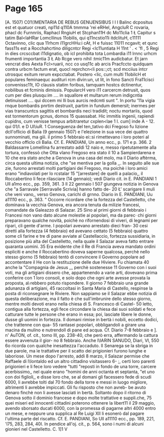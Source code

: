 # Page 165

[A. 1507) C01\1MENTARIA DE REBUS GENlJENSIBUS I I I Balinc dcpositus est et quatuor creati, np11d q110A tmmma 'rei eRHel, AngcluR C rovaria, phacl dc Furnnriis, Raphacl RngiuH et Stcphan11H dc Mo11clia 1 Ł Capitur s tatim Bal<laHRar Lomcllinus 11obilis, qui q11ncstio11i itdclituH, c11111 Octavinno, clic qua 11rhcm i11grcHHu:i cAt, H e fuissc 11011 ncgavit; et qunc fass11s est a Rocchahcrtino diligcntcr Regi <lc11untiata H 11nt ' . < 'fl , 5 Regi in dies crcsccbat i11dignatio, ob icl prohibita tota Lombardia i11 lrnnc urhcm frumenti importantia 3 Ł Ab Rcge vero nihil :tmic11m audicbatur. Et jarn vencrat dies Aexta Fcl>ruarii, ncc co usq11c ab arcis Pracfccto quidquam contra urbcm factum erat, quocl reprchcn<li pos::;ct; scd mcciius intcr utrosquc exitum rerum expcctabat. Postero <lic, cum multi 11obilcH et populares feminaequc audituri rcm divin:un, ut lit, in fono Sancti Fra11cisci convenissc11t, IO clausis statim foribus, tamquam hostcs dctinentur, nobilibus et fcminis dimissis. PopularcH vero i11 carcercm detrusit, quos cum per dies plusqu:im .... in squallore et multarum rerum indigcntia detinuisset .... qui dccem mi Ili bus aurcis redcmti sunt ". In portu '11a vigia rnque bombardis pnrtim destruxit, partim in fundum demersit; inermes per vias transcuntcs sagittis et bombardis neci tradidit; noctu mortariis, quod est tormentorum gcnus, domos 15 quassabat. Hic immitis ingenii, rapiendi cupidns, cum venisse tempus arbitraretur cxplen<lae 1 I. cum] inde A - 12. qui 01/l. e D Ul\iuR. 1 Conseguenza del ten_tativo dci Fregoso fu lizione dcll'oflìcio di Balia (9 gennaio 1507) e l'elezione in sua vece dei quattro sunnominati, ma giiì. il primo 5 febbraio ei::si rimettevano i loro poteri al vecchio officlo cli Balia. Cf. E. PANDIANI, Un anno ecc., p. 171 e p. 366. 2 Baldassarre Lomellina fu arrestato addì 12 naio e, messo ripetutamente alla tortura, confessò che Otta vlano Fregoso era stato il 10 a Sampierdarena e 10 che era stato anche a Genova in una casa del molo, ma il Diario aftèrma, circa questa ultima notizia, che "se mentiva per la golla ,,. In seguito alle sue zie, furono arrestati molti partigiani dei Fregoso, ma poichè i loro amici erano "indiavolati per lo rcstalar 15 "[arrestare] de quelli a palacio,, il Roccabertino li fece rilasciare (14 gennaio); vedi Diario cit. in E. PANDIANI 1 Ull a1mo ecc., pp. 359, 361. 3 Il 22 gennaio I 507 giungeva notizia in Genova che "a Sarravale [Serravalle Scrivia] hanno fatto de- 20 Ł' scarigare li muli che veni vano,, verso Genova, carichi di grnno. Diario in E. PANDIANI, Uu a11110 ecc., p. 363. " Occorre ricordare che la fortezza del Castelletto, che dominava la vecchia Genova, era ancora tenuta da milizie francesi, comandate da Galeazzo di Salazar. 25 Sino al primi giorni di febbraio i Francesi non vano dato alcune molestie ai popolari, ma da parec· chi giorni preparavano qualche novità, poichè no rifornendosi di viveri, di legnami per ripari, cli gente d'arme. I popolari avevano arrestato dieci fran- 30 cesi diretti alla fortezza (4 febbraio) ed avevano cettato (5 febbraio) quattro some cli farine e tre di pane avviate al Castellaccio, fortezza sussidiaria, in posizione più alta del Castelletto, nella quale il Salazar aveva fatto entrare quaranta uomini. 35 Era evidente che il Re di Francia aveva mandato ordini espliciti e anche il Roccabertino doveva saperne qualcosa, perchè nello stesso giorno (5 febbraio) tentò di convincere il Governo popolare ad accontentare il He con la restituzione delle due Hiviere. Fu chiamata 40 anche la "Compagnia de Jesus ,,, perchè sostenesse 11 Governo con i suoi voti, ma gli artigiani dissero che, appartenendo a varie arti, dovevano prima conferire con 1 loro consoli, e solo dopo che ogni arte avesse provata la proposta, a\·rebbero potuto rispondere. II giorno 7 febbraio una grande adunanza di artigiani, 45 raccoltasi in Santa Maria di Castello, respinse la posta di riconsegnare le Riviere. Non sappiamo se il Salazar ebbe notizia di questa deliberazione, ma il fatto è che sull'imbrunire dello stesso giorno, mentre molti devoti erano nella chiesa di S. Francesco di Castel- 50 letto, contigua alla fortezza, egli fece circondare la chiesa dai suoi soldati e fece catturare tutte le persone che erano in essa; poi, lasciate libere le donne, dusse gli uomini in fortezza. II domani rimise in bertà i nobili, eccetto dodici, che trattenne con qua- 55 rantasei popolari, obbligandoli a girare una macina da mulino e nutrendoll di pane ed acqua. Cf. Diario 7-8 febbraio e ]. n' AuTON, of. cit., tomo III, pp. 238-40, che però erra, affermando la cattura essere avvenuta il gior- no 8 febbraio. Anche l\IARIN SANUDO, Diari, VI, 550 6o ricorda con qualche inesattezza l'accaduto. Il Senarega se la sbriga in due parole, ma ìe trattative per il scatto dei prigionieri furono lunghe e laboriose. Un mese dopo l'arresto, addì 8 marzo, il Salazar permise che Raffaele di l\Iontaldo ed un altro cittadino visitassero 6- ;, certi loro parenti prigionieri e li fece loro vedere "tutti "reposti in fondo de una torre, carcere acerbissimo,, nel quale erano "homini de anni octanta et septanta, "et uno con doi figlioli,, e disse loro che, se al domani gli facessero fede di scudi 6000, li avrebbe tolti dal 70 fondo della torre e messi in luogo migliore, altrimenti li avrebbe impiccati. Gli fu risposto che non avreb- be avuto denaro finchè non li avesse lasciati in bertà. Soltanto dopo il ritorno di Genova sotto il dominio francese e dopo molte trattative e suppli.che, 75 quei miseri ed innocenti cittadini poterono ottenere la libert11 il 29 maggio, avendo sborsato ducati 6000, con la promessa di pagarne altri 4000 entro un mese, e neppure una supplica al Re Luigi XII li esonerò dal pagare l'ultima parte del riscatto. Cf. E. PANDIANI, So Ull a11110 ecc., pp. 189, 221, 'l75, 283, 284, 40I. In pendice all'oj. cit., p. 564, sono i numi di alcuni gionieri nel Castelletto. C. 1]1 V